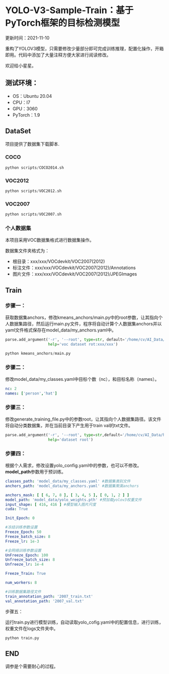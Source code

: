 # YOLO-V3-Sample-Train：基于PyTorch框架的目标检测模型

更新时间：2021-11-10

重构了YOLOV3模型，只需要修改少量部分即可完成训练推理，配置化操作，开箱即用。代码中添加了大量注释方便大家进行阅读修改。

欢迎给小星星。

## 测试环境：

- OS：Ubuntu 20.04
- CPU：I7
- GPU：3060
- PyTorch：1.9



## DataSet

项目提供了数据集下载脚本.

### COCO

```python
python scripts/COCO2014.sh
```

### VOC2012

```python
python scripts/VOC2012.sh
```

### VOC2007

```python
python scripts/VOC2007.sh
```

### 个人数据集

本项目采用VOC数据集格式进行数据集操作。

数据集文件夹格式为：

- 根目录：xxx/xxx/VOCdevkit/VOC2007(2012)
- 标注文件：xxx/xxx/VOCdevkit/VOC2007(2012)/Annotations
- 图片文件：xxx/xxx/VOCdevkit/VOC2007(2012)/JPEGImages

## Train

### 步骤一：

获取数据集anchors，修改kmeans_anchors/main.py中的root参数，让其指向个人数据集路径，然后运行main.py文件，程序将自动计算个人数据集anchors并以yaml文件格式保存在model_data/my_anchors.yaml中。

```python
parse.add_argument('-r', '--root', type=str, default='/home/cv/AI_Data/hat_worker_voc',
                   help='voc dataset rot:xxx/xxx')

python kmeans_anchors/main.py
```

### 步骤二：

修改model_data/my_classes.yaml中目标个数（nc），和目标名称（names）。

```yaml
nc: 2
names: ['person','hat']
```

### 步骤三：

修改generate_training_file.py中的参数root，让其指向个人数据集路径。该文件将自动分类数据集，并在当前目录下产生用于train val的txt文件。

```python
parse.add_argument('-r', '--root', type=str,default='/home/cv/AI_Data/hat_worker_voc/VOCdevkit',
                   help='dataset root')
```

### 步骤四：

根据个人需求，修改设置yolo_config.yaml中的参数，也可以不修改。**model_path**参数用于预训练。

```yaml
classes_path: 'model_data/my_classes.yaml' #数据集类别文件
anchors_path: 'model_data/my_anchors.yaml' #数据集聚类anchors

anchors_mask: [ [ 6, 7, 8 ], [ 3, 4, 5 ], [ 0, 1, 2 ] ]
model_path: 'model_data/yolo_weights.pth' #预加载yolov3权重文件
input_shape: [ 416, 416 ] #模型输入图片尺度
cuda: True

Init_Epoch: 0

#冻结训练参数设置
Freeze_Epoch: 50
Freeze_batch_size: 8
Freeze_lr: 1e-3

#全网络训练参数设置
UnFreeze_Epoch: 100
Unfreeze_batch_size: 8
Unfreeze_lr: 1e-4

Freeze_Train: True

num_workers: 8

#训练数据集路径文件
train_annotation_path: '2007_train.txt'
val_annotation_path: '2007_val.txt'
```

步骤五：

运行train.py进行模型训练，自动读取yolo_cofig.yaml中的配置信息，进行训练，权重文件在logs文件夹中。

```python
python train.py
```

## END

调参是个需要耐心的过程。